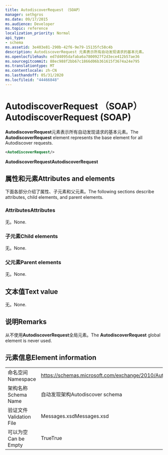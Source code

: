 ```yaml
---
title: AutodiscoverRequest （SOAP）
manager: sethgros
ms.date: 09/17/2015
ms.audience: Developer
ms.topic: reference
localization_priority: Normal
api_type:
- schema
ms.assetid: 3e403e81-290b-42f6-9e79-15135fc58c4b
description: AutodiscoverRequest 元素表示所有自动发现请求的基本元素。
ms.openlocfilehash: ed7d4095dafaba6a7800927f2d3ece412b57ae36
ms.sourcegitcommit: 88ec988f2bb67c1866d06b361615f3674a24e795
ms.translationtype: MT
ms.contentlocale: zh-CN
ms.lasthandoff: 05/31/2020
ms.locfileid: "44466848"
---
```

# <a name="autodiscoverrequest-soap"></a><span data-ttu-id="40f0c-103">AutodiscoverRequest （SOAP）</span><span class="sxs-lookup"><span data-stu-id="40f0c-103">AutodiscoverRequest (SOAP)</span></span>

<span data-ttu-id="40f0c-104">**AutodiscoverRequest**元素表示所有自动发现请求的基本元素。</span><span class="sxs-lookup"><span data-stu-id="40f0c-104">The **AutodiscoverRequest** element represents the base element for all Autodiscover requests.</span></span> 
  
```XML
<AutodiscoverRequest/>
```

 <span data-ttu-id="40f0c-105">**AutodiscoverRequest**</span><span class="sxs-lookup"><span data-stu-id="40f0c-105">**AutodiscoverRequest**</span></span>
## <a name="attributes-and-elements"></a><span data-ttu-id="40f0c-106">属性和元素</span><span class="sxs-lookup"><span data-stu-id="40f0c-106">Attributes and elements</span></span>

<span data-ttu-id="40f0c-107">下面各部分介绍了属性、子元素和父元素。</span><span class="sxs-lookup"><span data-stu-id="40f0c-107">The following sections describe attributes, child elements, and parent elements.</span></span>
  
### <a name="attributes"></a><span data-ttu-id="40f0c-108">Attributes</span><span class="sxs-lookup"><span data-stu-id="40f0c-108">Attributes</span></span>

<span data-ttu-id="40f0c-109">无。</span><span class="sxs-lookup"><span data-stu-id="40f0c-109">None.</span></span>
  
### <a name="child-elements"></a><span data-ttu-id="40f0c-110">子元素</span><span class="sxs-lookup"><span data-stu-id="40f0c-110">Child elements</span></span>

<span data-ttu-id="40f0c-111">无。</span><span class="sxs-lookup"><span data-stu-id="40f0c-111">None.</span></span>
  
### <a name="parent-elements"></a><span data-ttu-id="40f0c-112">父元素</span><span class="sxs-lookup"><span data-stu-id="40f0c-112">Parent elements</span></span>

<span data-ttu-id="40f0c-113">无。</span><span class="sxs-lookup"><span data-stu-id="40f0c-113">None.</span></span>
  
## <a name="text-value"></a><span data-ttu-id="40f0c-114">文本值</span><span class="sxs-lookup"><span data-stu-id="40f0c-114">Text value</span></span>

<span data-ttu-id="40f0c-115">无。</span><span class="sxs-lookup"><span data-stu-id="40f0c-115">None.</span></span>
  
## <a name="remarks"></a><span data-ttu-id="40f0c-116">说明</span><span class="sxs-lookup"><span data-stu-id="40f0c-116">Remarks</span></span>

<span data-ttu-id="40f0c-117">从不使用**AutodiscoverRequest**全局元素。</span><span class="sxs-lookup"><span data-stu-id="40f0c-117">The **AutodiscoverRequest** global element is never used.</span></span> 
  
## <a name="element-information"></a><span data-ttu-id="40f0c-118">元素信息</span><span class="sxs-lookup"><span data-stu-id="40f0c-118">Element information</span></span>

|||
|:-----|:-----|
|<span data-ttu-id="40f0c-119">命名空间</span><span class="sxs-lookup"><span data-stu-id="40f0c-119">Namespace</span></span>  <br/> |https://schemas.microsoft.com/exchange/2010/Autodiscover  <br/> |
|<span data-ttu-id="40f0c-120">架构名称</span><span class="sxs-lookup"><span data-stu-id="40f0c-120">Schema Name</span></span>  <br/> |<span data-ttu-id="40f0c-121">自动发现架构</span><span class="sxs-lookup"><span data-stu-id="40f0c-121">Autodiscover schema</span></span>  <br/> |
|<span data-ttu-id="40f0c-122">验证文件</span><span class="sxs-lookup"><span data-stu-id="40f0c-122">Validation File</span></span>  <br/> |<span data-ttu-id="40f0c-123">Messages.xsd</span><span class="sxs-lookup"><span data-stu-id="40f0c-123">Messages.xsd</span></span>  <br/> |
|<span data-ttu-id="40f0c-124">可以为空</span><span class="sxs-lookup"><span data-stu-id="40f0c-124">Can be Empty</span></span>  <br/> |<span data-ttu-id="40f0c-125">True</span><span class="sxs-lookup"><span data-stu-id="40f0c-125">True</span></span>  <br/> |
   

